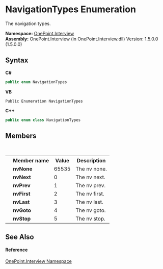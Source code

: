 # NavigationTypes Enumeration
 

The navigation types.

**Namespace:**&nbsp;<a href="N_OnePoint_Interview">OnePoint.Interview</a><br />**Assembly:**&nbsp;OnePoint.Interview (in OnePoint.Interview.dll) Version: 1.5.0.0 (1.5.0.0)

## Syntax

**C#**<br />
``` C#
public enum NavigationTypes
```

**VB**<br />
``` VB
Public Enumeration NavigationTypes
```

**C++**<br />
``` C++
public enum class NavigationTypes
```


## Members
&nbsp;<table><tr><th></th><th>Member name</th><th>Value</th><th>Description</th></tr><tr><td /><td target="F:OnePoint.Interview.NavigationTypes.nvNone">**nvNone**</td><td>65535</td><td>The nv none.</td></tr><tr><td /><td target="F:OnePoint.Interview.NavigationTypes.nvNext">**nvNext**</td><td>0</td><td>The nv next.</td></tr><tr><td /><td target="F:OnePoint.Interview.NavigationTypes.nvPrev">**nvPrev**</td><td>1</td><td>The nv prev.</td></tr><tr><td /><td target="F:OnePoint.Interview.NavigationTypes.nvFirst">**nvFirst**</td><td>2</td><td>The nv first.</td></tr><tr><td /><td target="F:OnePoint.Interview.NavigationTypes.nvLast">**nvLast**</td><td>3</td><td>The nv last.</td></tr><tr><td /><td target="F:OnePoint.Interview.NavigationTypes.nvGoto">**nvGoto**</td><td>4</td><td>The nv goto.</td></tr><tr><td /><td target="F:OnePoint.Interview.NavigationTypes.nvStop">**nvStop**</td><td>5</td><td>The nv stop.</td></tr></table>

## See Also


#### Reference
<a href="N_OnePoint_Interview">OnePoint.Interview Namespace</a><br />